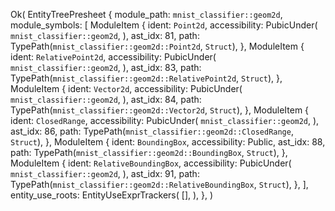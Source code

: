 Ok(
    EntityTreePresheet {
        module_path: `mnist_classifier::geom2d`,
        module_symbols: [
            ModuleItem {
                ident: `Point2d`,
                accessibility: PubicUnder(
                    `mnist_classifier::geom2d`,
                ),
                ast_idx: 81,
                path: TypePath(`mnist_classifier::geom2d::Point2d`, `Struct`),
            },
            ModuleItem {
                ident: `RelativePoint2d`,
                accessibility: PubicUnder(
                    `mnist_classifier::geom2d`,
                ),
                ast_idx: 83,
                path: TypePath(`mnist_classifier::geom2d::RelativePoint2d`, `Struct`),
            },
            ModuleItem {
                ident: `Vector2d`,
                accessibility: PubicUnder(
                    `mnist_classifier::geom2d`,
                ),
                ast_idx: 84,
                path: TypePath(`mnist_classifier::geom2d::Vector2d`, `Struct`),
            },
            ModuleItem {
                ident: `ClosedRange`,
                accessibility: PubicUnder(
                    `mnist_classifier::geom2d`,
                ),
                ast_idx: 86,
                path: TypePath(`mnist_classifier::geom2d::ClosedRange`, `Struct`),
            },
            ModuleItem {
                ident: `BoundingBox`,
                accessibility: Public,
                ast_idx: 88,
                path: TypePath(`mnist_classifier::geom2d::BoundingBox`, `Struct`),
            },
            ModuleItem {
                ident: `RelativeBoundingBox`,
                accessibility: PubicUnder(
                    `mnist_classifier::geom2d`,
                ),
                ast_idx: 91,
                path: TypePath(`mnist_classifier::geom2d::RelativeBoundingBox`, `Struct`),
            },
        ],
        entity_use_roots: EntityUseExprTrackers(
            [],
        ),
    },
)